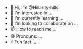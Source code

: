 - 👋 Hi, I’m @Hillarity-hills
- 👀 I’m interested in ...
- 🌱 I’m currently learning ...
- 💞️ I’m looking to collaborate on ...
- 📫 How to reach me ...
- 😄 Pronouns: ...
- ⚡ Fun fact: ...

<!---
Hillarity-hills/Hillarity-hills is a ✨ special ✨ repository because its `README.md` (this file) appears on your GitHub profile.
You can click the Preview link to take a look at your changes.
--->
